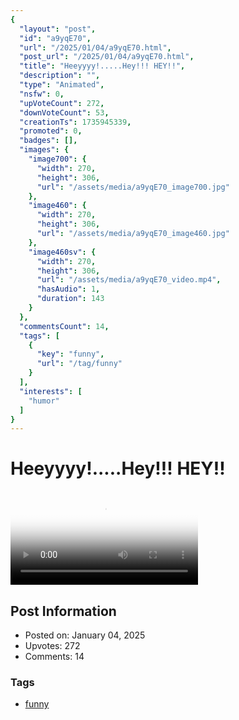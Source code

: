 ```yaml
---
{
  "layout": "post",
  "id": "a9yqE70",
  "url": "/2025/01/04/a9yqE70.html",
  "post_url": "/2025/01/04/a9yqE70.html",
  "title": "Heeyyyy!.....Hey!!! HEY!!",
  "description": "",
  "type": "Animated",
  "nsfw": 0,
  "upVoteCount": 272,
  "downVoteCount": 53,
  "creationTs": 1735945339,
  "promoted": 0,
  "badges": [],
  "images": {
    "image700": {
      "width": 270,
      "height": 306,
      "url": "/assets/media/a9yqE70_image700.jpg"
    },
    "image460": {
      "width": 270,
      "height": 306,
      "url": "/assets/media/a9yqE70_image460.jpg"
    },
    "image460sv": {
      "width": 270,
      "height": 306,
      "url": "/assets/media/a9yqE70_video.mp4",
      "hasAudio": 1,
      "duration": 143
    }
  },
  "commentsCount": 14,
  "tags": [
    {
      "key": "funny",
      "url": "/tag/funny"
    }
  ],
  "interests": [
    "humor"
  ]
}
---
```


# Heeyyyy!.....Hey!!! HEY!!

<video controls playsinline loop poster="/assets/media/a9yqE70_image460.jpg">
  <source src="/assets/media/a9yqE70_video.mp4" type="video/mp4">
  Your browser does not support the video tag.
</video>

## Post Information

- Posted on: January 04, 2025
- Upvotes: 272
- Comments: 14

### Tags

- [funny](/tag/funny)
